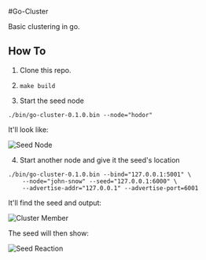 #Go-Cluster

Basic clustering in go.

## How To

1. Clone this repo.  
  
2. `make build`  
  
3. Start the seed node  

```
./bin/go-cluster-0.1.0.bin --node="hodor"
```

It'll look like:

![Seed Node](https://raw.github.com/abh1nav/go-cluster/master/img/seed_node.png)

4. Start another node and give it the seed's location  
  
```
./bin/go-cluster-0.1.0.bin --bind="127.0.0.1:5001" \
	--node="john-snow" --seed="127.0.0.1:6000" \
	--advertise-addr="127.0.0.1" --advertise-port=6001
```

It'll find the seed and output:

![Cluster Member](https://raw.github.com/abh1nav/go-cluster/master/img/cluster_member.png)

The seed will then show:

![Seed Reaction](https://raw.github.com/abh1nav/go-cluster/master/img/seed_reaction.png)